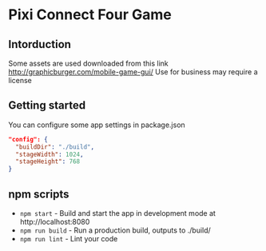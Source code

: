 # Pixi Connect Four Game

## Intorduction

Some assets are used downloaded from this link http://graphicburger.com/mobile-game-gui/
Use for business may require a license

## Getting started

You can configure some app settings in package.json

```json
"config": {
  "buildDir": "./build",
  "stageWidth": 1024,
  "stageHeight": 768
}
```
## npm scripts

* `npm start` - Build and start the app in development mode at http://localhost:8080
* `npm run build` - Run a production build, outputs to ./build/
* `npm run lint` - Lint your code
